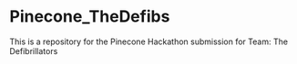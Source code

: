 # Pinecone_TheDefibs
This is a repository for the Pinecone Hackathon submission for Team: The Defibrillators
